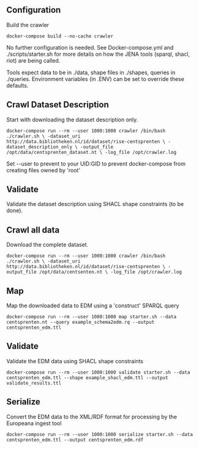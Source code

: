 ## Configuration

Build the crawler

`docker-compose build --no-cache crawler`

No further configuration is needed. See Docker-compose.yml and ./scripts/starter.sh for more details on how the JENA tools (sparql, shacl, riot) are being called.

Tools expect data to be in ./data, shape files in ./shapes, queries in ./queries. Environment variables (in .ENV) can be set to override these defaults.


## Crawl Dataset Description
Start with downloading the dataset description only.

`docker-compose run --rm --user 1000:1000 crawler /bin/bash ./crawler.sh \
  -dataset_uri http://data.bibliotheken.nl/id/dataset/rise-centsprenten \
  -dataset_description_only \
  -output_file /opt/data/centsprenten_dataset.nt \
  -log_file /opt/crawler.log`

Set --user to prevent to your UID:GID to prevent docker-compose from creating files owned by 'root'

## Validate
Validate the dataset description using SHACL shape constraints (to be done).

## Crawl all data
Download the complete dataset.

`docker-compose run --rm --user 1000:1000 crawler /bin/bash ./crawler.sh \
    -dataset_uri http://data.bibliotheken.nl/id/dataset/rise-centsprenten \
    -output_file /opt/data/centsenten.nt \
    -log_file /opt/crawler.log`

## Map
Map the downloaded data to EDM using a 'construct' SPARQL query 

`docker-compose run --rm --user 1000:1000 map starter.sh --data centsprenten.nt --query example_schema2edm.rq --output centsprenten_edm.ttl`

## Validate
Validate the EDM data using SHACL shape constraints

`docker-compose run --rm --user 1000:1000 validate starter.sh --data centsprenten_edm.ttl --shape example_shacl_edm.ttl --output validate_results.ttl`

## Serialize
Convert the EDM data to the XML/RDF format for processing by the Europeana ingest tool

`docker-compose run --rm --user 1000:1000 serialize starter.sh --data centsprenten_edm.ttl --output centsprenten_edm.rdf`

